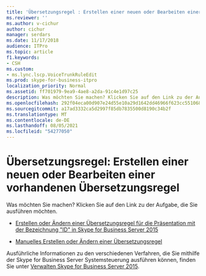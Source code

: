 ```yaml
---
title: 'Übersetzungsregel : Erstellen einer neuen oder Bearbeiten einer vorhandenen Übersetzungsregel'
ms.reviewer: ''
ms.author: v-cichur
author: cichur
manager: serdars
ms.date: 11/17/2018
audience: ITPro
ms.topic: article
f1.keywords:
- CSH
ms.custom:
- ms.lync.lscp.VoiceTrunkRuleEdit
ms.prod: skype-for-business-itpro
localization_priority: Normal
ms.assetid: ff701979-9ea9-4ae8-a2da-91c4e1d97c25
description: Was möchten Sie machen? Klicken Sie auf den Link zu der Aufgabe, die Sie ausführen möchten.
ms.openlocfilehash: 292f04eca00d907e24d55e10a29d1642dd46966f623cc5510681242a06520780
ms.sourcegitcommit: a17ad3332ca5d2997f85db7835500d8190c34b2f
ms.translationtype: MT
ms.contentlocale: de-DE
ms.lasthandoff: 08/05/2021
ms.locfileid: "54277050"
---
```

# <a name="translation-rule-create-new-or-edit-existing"></a>Übersetzungsregel: Erstellen einer neuen oder Bearbeiten einer vorhandenen Übersetzungsregel

Was möchten Sie machen? Klicken Sie auf den Link zu der Aufgabe, die Sie ausführen möchten.

- [Erstellen oder Ändern einer Übersetzungsregel für die Präsentation mit der Bezeichnung "ID" in Skype for Business Server 2015](../../deploy/deploy-enterprise-voice/called-id-presentation-rules.md)

- [Manuelles Erstellen oder Ändern einer Übersetzungsregel](/previous-versions/office/lync-server-2013/lync-server-2013-create-or-modify-a-translation-rule-manually)

Ausführliche Informationen zu den verschiedenen Verfahren, die Sie mithilfe der Skype for Business Server Systemsteuerung ausführen können, finden Sie unter [Verwalten Skype for Business Server 2015](../../manage/manage.md).